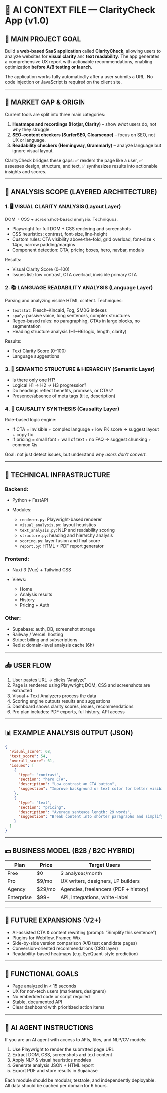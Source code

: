 # 📄 AI CONTEXT FILE — ClarityCheck App (v1.0)

## 🎯 MAIN PROJECT GOAL

Build a **web-based SaaS application** called **ClarityCheck**, allowing users to analyze websites for **visual clarity** and **text readability**. The app generates a comprehensive UX report with actionable recommendations, enabling optimization **before A/B testing or launch.**

The application works fully automatically after a user submits a URL.
No code injection or JavaScript is required on the client site.

---

## 🧠 MARKET GAP & ORIGIN

Current tools are split into three main categories:

1. **Heatmaps and recordings (Hotjar, Clarity)** – show *what* users do, not *why* they struggle.
2. **SEO-content checkers (SurferSEO, Clearscope)** – focus on SEO, not UX or language.
3. **Readability checkers (Hemingway, Grammarly)** – analyze language but ignore visual layout.

ClarityCheck bridges these gaps:
✅ renders the page like a user,
✅ assesses design, structure, and text,
✅ synthesizes results into actionable insights and scores.

---

## 🧩 ANALYSIS SCOPE (LAYERED ARCHITECTURE)

### 1. 🖥️ VISUAL CLARITY ANALYSIS (Layout Layer)

DOM + CSS + screenshot-based analysis.
Techniques:

* Playwright for full DOM + CSS rendering and screenshots
* CSS heuristics: contrast, font-size, line-height
* Custom rules: CTA visibility above-the-fold, grid overload, font-size < 14px, narrow padding/margins
* Component detection: CTA, pricing boxes, hero, navbar, modals

Results:

* Visual Clarity Score (0–100)
* Issues list: low contrast, CTA overload, invisible primary CTA

### 2. 📚 LANGUAGE READABILITY ANALYSIS (Language Layer)

Parsing and analyzing visible HTML content.
Techniques:

* `textstat`: Flesch–Kincaid, Fog, SMOG indexes
* `spaCy`: passive voice, long sentences, complex structures
* Regex-based rules: no paragraphing, CTAs in large blocks, no segmentation
* Heading structure analysis (H1–H6 logic, length, clarity)

Results:

* Text Clarity Score (0–100)
* Language suggestions

### 3. 🔁 SEMANTIC STRUCTURE & HIERARCHY (Semantic Layer)

* Is there only one H1?
* Logical H1 → H2 → H3 progression?
* Do headings reflect benefits, promises, or CTAs?
* Presence/absence of meta tags (title, description)

### 4. 🧠 CAUSALITY SYNTHESIS (Causality Layer)

Rule-based logic engine:

* If CTA = invisible + complex language + low FK score → suggest layout + copy fix
* If pricing = small font + wall of text + no FAQ → suggest chunking + common Qs

Goal: not just detect issues, but understand *why users don’t convert.*

---

## 🔧 TECHNICAL INFRASTRUCTURE

### Backend:

* Python + FastAPI
* Modules:

  * `renderer.py`: Playwright-based renderer
  * `visual_analysis.py`: layout heuristics
  * `text_analysis.py`: NLP and readability scoring
  * `structure.py`: heading and hierarchy analysis
  * `scoring.py`: layer fusion and final score
  * `report.py`: HTML + PDF report generator

### Frontend:

* Nuxt 3 (Vue) + Tailwind CSS
* Views:

  * Home
  * Analysis results
  * History
  * Pricing + Auth

### Other:

* Supabase: auth, DB, screenshot storage
* Railway / Vercel: hosting
* Stripe: billing and subscriptions
* Redis: domain-level analysis cache (6h)

---

## 📥 USER FLOW

1. User pastes URL → clicks “Analyze”
2. Page is rendered using Playwright; DOM, CSS and screenshots are extracted
3. Visual + Text Analyzers process the data
4. Scoring engine outputs results and suggestions
5. Dashboard shows clarity scores, issues, recommendations
6. Pro plan includes: PDF exports, full history, API access

---

## 📊 EXAMPLE ANALYSIS OUTPUT (JSON)

```json
{
  "visual_score": 68,
  "text_score": 54,
  "overall_score": 61,
  "issues": [
    {
      "type": "contrast",
      "section": "hero CTA",
      "description": "Low contrast on CTA button",
      "suggestion": "Improve background or text color for better visibility"
    },
    {
      "type": "text",
      "section": "pricing",
      "description": "Average sentence length: 29 words",
      "suggestion": "Break content into shorter paragraphs and simplify wording"
    }
  ]
}
```

---

## 💵 BUSINESS MODEL (B2B / B2C HYBRID)

| Plan       | Price   | Target Users                          |
| ---------- | ------- | ------------------------------------- |
| Free       | \$0     | 3 analyses/month                      |
| Pro        | \$9/mo  | UX writers, designers, LP builders    |
| Agency     | \$29/mo | Agencies, freelancers (PDF + history) |
| Enterprise | \$99+   | API, integrations, white-label        |

---

## 🧠 FUTURE EXPANSIONS (V2+)

* AI-assisted CTA & content rewriting (prompt: “Simplify this sentence”)
* Plugins for Webflow, Framer, Wix
* Side-by-side version comparison (A/B test candidate pages)
* Conversion-oriented recommendations (CRO layer)
* Readability-based heatmaps (e.g. EyeQuant-style prediction)

---

## 🧭 FUNCTIONAL GOALS

* Page analyzed in < 15 seconds
* UX for non-tech users (marketers, designers)
* No embedded code or script required
* Stable, documented API
* Clear dashboard with prioritized action items

---

## 🧠 AI AGENT INSTRUCTIONS

If you are an AI agent with access to APIs, files, and NLP/CV models:

1. Use Playwright to render the submitted page URL
2. Extract DOM, CSS, screenshots and text content
3. Apply NLP & visual heuristics modules
4. Generate analysis JSON + HTML report
5. Export PDF and store results in Supabase

Each module should be modular, testable, and independently deployable.
All data should be cached per domain for 6 hours.
